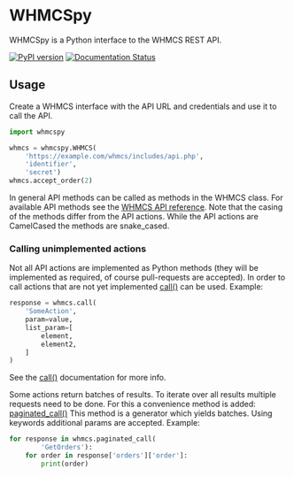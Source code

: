 # WHMCSpy

WHMCSpy is a Python interface to the WHMCS REST API.

[![PyPI version](https://badge.fury.io/py/whmcspy.svg)](https://badge.fury.io/py/whmcspy)
[![Documentation Status](https://readthedocs.org/projects/whmcspy/badge/?version=latest)](https://whmcspy.readthedocs.io/en/latest/?badge=latest)

## Usage

Create a WHMCS interface with the API URL and credentials and use it to
call the API.

```python
import whmcspy

whmcs = whmcspy.WHMCS(
    'https://example.com/whmcs/includes/api.php',
    'identifier',
    'secret')
whmcs.accept_order(2)
```

In general API methods can be called as methods in the WHMCS class. For
available API methods see the [WHMCS API reference](
https://developers.whmcs.com/api-reference/).
Note that the casing of the methods differ from the API actions. While the
API actions are CamelCased the methods are snake_cased.

### Calling unimplemented actions

Not all API actions are implemented as Python methods (they will be
implemented as required, of course pull-requests are accepted). In order to
call actions that are not yet implemented [call()] can be used. Example:

```python
response = whmcs.call(
    'SomeAction',
    param=value,
    list_param=[
        element,
        element2,
    ]
)
```

See the [call()] documentation for more info.

Some actions return batches of results. To iterate over all results multiple
requests need to be done. For this a convenience method is added:
[paginated_call()]
This method is a generator which yields batches. Using keywords additional
params are accepted. Example:

```python
for response in whmcs.paginated_call(
        'GetOrders'):
    for order in response['orders']['order']:
        print(order)
```

[call()]: https://whmcspy.readthedocs.io/en/latest/whmcspy.html#whmcspy.api.WHMCS.call
[paginated_call()]: https://whmcspy.readthedocs.io/en/latest/whmcspy.html#whmcspy.api.WHMCS.paginated_call
